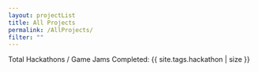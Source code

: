 ```yaml
---
layout: projectList
title: All Projects
permalink: /AllProjects/
filter: ""
---
```


Total Hackathons / Game Jams Completed: {{ site.tags.hackathon | size }}

